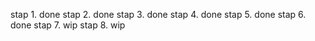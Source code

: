 stap 1. done
stap 2. done
stap 3. done
stap 4. done
stap 5. done
stap 6. done
stap 7. wip
stap 8. wip